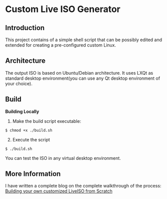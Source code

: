 # Custom Live ISO Generator

## Introduction
This project contains of a simple shell script that can be possibly edited and extended for creating a pre-configured custom Linux.

## Architecture
The output ISO is based on Ubuntu/Debian architecture. It uses LXQt as standard desktop environment(you can use any Qt desktop environment of your choice).

## Build
**Building Locally**
1. Make the build script executable:
```console
$ chmod +x ./build.sh
```
2. Execute the script
```
$ ./build.sh
```

You can test the ISO in any virtual desktop environment.

## More Information
I have written a complete blog on the complete walkthrough of the process:
[Building your own customized LiveISO from Scratch](https://medium.com/@hulkcodexl16/building-your-own-customized-liveiso-from-scratch-197cb947738a?source=friends_link&sk=224a83564fe2c14579a9021ed45d7e8f)

